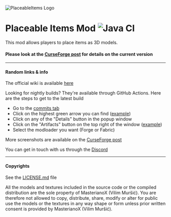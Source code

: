 ![PlaceableItems Logo](https://user-images.githubusercontent.com/7923672/70825297-16ac5b80-1db2-11ea-9088-29c25ac8e20a.png)

# Placeable Items Mod ![Java CI](https://github.com/Ferdzz/PlaceableItems/workflows/Java%20CI/badge.svg)
This mod allows players to place items as 3D models. 

#### Please look at the [CurseForge post](https://minecraft.curseforge.com/projects/placeable-items) for details on the current version

____

#### Random links & info

The official wiki is available [here](https://binarskugga.github.io/PlaceableItems-Wiki/)

Looking for nightly builds? They're available through GitHub Actions. Here are the steps to get to the latest build
 - Go to the [commits tab](https://github.com/Ferdzz/PlaceableItems/commits/) 
 - Click on the highest green arrow you can find ([example](https://ferdz.needs-to-s.top/wZEYC12.png))
 - Click on any of the "Details" button in the popup window
 - Click on the "Artifacts" button on the top right of the window ([example](https://ferdz.needs-to-s.top/5Grh2tn.png))
 - Select the modloader you want (Forge or Fabric)

More screenshots are available on the [CurseForge post](https://www.curseforge.com/minecraft/mc-mods/placeable-items/screenshots)

You can get in touch with us through the [Discord](https://discordapp.com/invite/nHv7srK)
____

#### Copyrights

See the [LICENSE.md](LICENSE.md) file

All the models and textures included in the source code or the compiled distribution are the sole property of MasterianoX (Vilim Muršić). You are therefore not allowed to copy, distribute, share, modify or alter for public use the models or the textures in any way shape or form unless prior written consent is provided by MasterianoX (Vilim Muršić).
